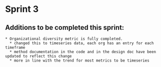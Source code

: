 # Sprint 3

## Additions to be completed this sprint:
    * Organizational diversity metric is fully completed. 
      * changed this to timeseries data, each org has an entry for each timeframe
      * method documentation in the code and in the design doc have been updated to reflect this change 
      * more in line with the trend for most metrics to be timeseries